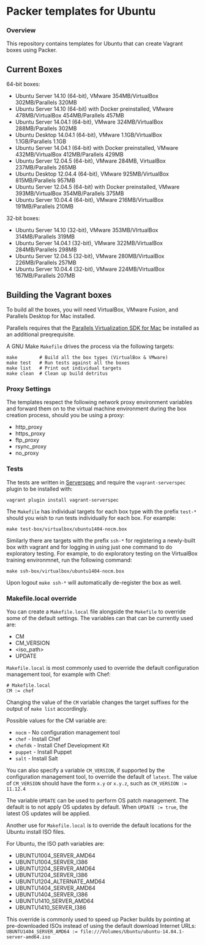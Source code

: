 # Packer templates for Ubuntu

### Overview

This repository contains templates for Ubuntu that can create Vagrant boxes
using Packer.

## Current Boxes

64-bit boxes:

* Ubuntu Server 14.10 (64-bit), VMware 354MB/VirtualBox 302MB/Parallels 320MB
* Ubuntu Server 14.10 (64-bit) with Docker preinstalled, VMware 478MB/VirtualBox 454MB/Parallels 457MB
* Ubuntu Server 14.04.1 (64-bit), VMware 324MB/VirtualBox 288MB/Parallels 302MB
* Ubuntu Desktop 14.04.1 (64-bit), VMware 1.1GB/VirtualBox 1.1GB/Parallels 1.1GB
* Ubuntu Server 14.04.1 (64-bit) with Docker preinstalled, VMware 432MB/VirtualBox 412MB/Parallels 429MB
* Ubuntu Server 12.04.5 (64-bit), VMware 284MB, VirtualBox 237MB/Parallels 265MB
* Ubuntu Desktop 12.04.4 (64-bit), VMware 925MB/VirtualBox 815MB/Parallels 957MB
* Ubuntu Server 12.04.5 (64-bit) with Docker preinstalled, VMware 393MB/VirtualBox 354MB/Parallels 375MB
* Ubuntu Server 10.04.4 (64-bit), VMware 216MB/VirtualBox 191MB/Parallels 210MB

32-bit boxes:

* Ubuntu Server 14.10 (32-bit), VMware 353MB/VIrtualBox 314MB/Parallels 319MB
* Ubuntu Server 14.04.1 (32-bit), VMware 322MB/VirtualBox 284MB/Parallels 298MB
* Ubuntu Server 12.04.5 (32-bit), VMware 280MB/VirtualBox 226MB/Parallels 257MB
* Ubuntu Server 10.04.4 (32-bit), VMware 224MB/VirtualBox 167MB/Parallels 207MB

## Building the Vagrant boxes

To build all the boxes, you will need VirtualBox, VMware Fusion, and Parallels Desktop for Mac installed.

Parallels requires that the
[Parallels Virtualization SDK for Mac](http://ww.parallels.com/downloads/desktop)
be installed as an additional preqrequisite.

A GNU Make `Makefile` drives the process via the following targets:

    make        # Build all the box types (VirtualBox & VMware)
    make test   # Run tests against all the boxes
    make list   # Print out individual targets
    make clean  # Clean up build detritus

### Proxy Settings

The templates respect the following network proxy environment variables
and forward them on to the virtual machine environment during the box creation
process, should you be using a proxy:

* http_proxy
* https_proxy
* ftp_proxy
* rsync_proxy
* no_proxy

### Tests

The tests are written in [Serverspec](http://serverspec.org) and require the
`vagrant-serverspec` plugin to be installed with:

    vagrant plugin install vagrant-serverspec
    
The `Makefile` has individual targets for each box type with the prefix
`test-*` should you wish to run tests individually for each box.  For example:

    make test-box/virtualbox/ubuntu1404-nocm.box

Similarly there are targets with the prefix `ssh-*` for registering a
newly-built box with vagrant and for logging in using just one command to
do exploratory testing.  For example, to do exploratory testing
on the VirtualBox training environmnet, run the following command:

    make ssh-box/virtualbox/ubuntu1404-nocm.box
    
Upon logout `make ssh-*` will automatically de-register the box as well.

### Makefile.local override

You can create a `Makefile.local` file alongside the `Makefile` to override
some of the default settings.  The variables can that can be currently
used are:

* CM
* CM_VERSION
* \<iso_path\>
* UPDATE

`Makefile.local` is most commonly used to override the default configuration
management tool, for example with Chef:

    # Makefile.local
    CM := chef

Changing the value of the `CM` variable changes the target suffixes for
the output of `make list` accordingly.

Possible values for the CM variable are:

* `nocm` - No configuration management tool
* `chef` - Install Chef
* `chefdk` - Install Chef Development Kit
* `puppet` - Install Puppet
* `salt`  - Install Salt

You can also specify a variable `CM_VERSION`, if supported by the
configuration management tool, to override the default of `latest`.
The value of `CM_VERSION` should have the form `x.y` or `x.y.z`,
such as `CM_VERSION := 11.12.4`

The variable `UPDATE` can be used to perform OS patch management.  The
default is to not apply OS updates by default.  When `UPDATE := true`,
the latest OS updates will be applied.

Another use for `Makefile.local` is to override the default locations
for the Ubuntu install ISO files.

For Ubuntu, the ISO path variables are:

* UBUNTU1004_SERVER_AMD64
* UBUNTU1004_SERVER_I386
* UBUNTU1204_SERVER_AMD64
* UBUNTU1204_SERVER_I386
* UBUNTU1204_ALTERNATE_AMD64
* UBUNTU1404_SERVER_AMD64
* UBUNTU1404_SERVER_I386
* UBUNTU1410_SERVER_AMD64
* UBUNTU1410_SERVER_I386

This override is commonly used to speed up Packer builds by
pointing at pre-downloaded ISOs instead of using the default
download Internet URLs:
`UBUNTU1404_SERVER_AMD64 := file:///Volumes/Ubuntu/ubuntu-14.04.1-server-amd64.iso`
